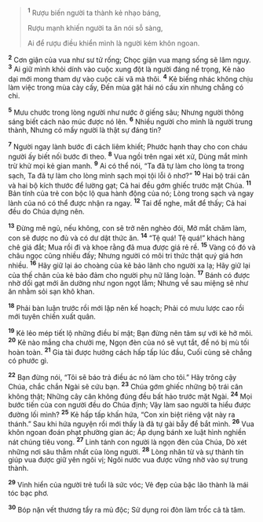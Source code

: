 
> <sup><b>1</b></sup> Rượu biến người ta thành kẻ nhạo báng,
> 
> Rượu mạnh khiến người ta ăn nói sỗ sàng,
> 
> Ai để rượu điều khiển mình là người kém khôn ngoan.
>

<sup><b>2</b></sup> Cơn giận của vua như sư tử rống; Chọc giận vua mạng sống sẽ lâm nguy. <sup><b>3</b></sup> Ai giữ mình khỏi dính vào cuộc xung đột là người đáng nể trọng, Kẻ nào dại mới mong tham dự vào cuộc cãi vã mà thôi. <sup><b>4</b></sup> Kẻ biếng nhác không chịu làm việc trong mùa cày cấy, Đến mùa gặt hái nó cầu xin nhưng chẳng có chi.

<sup><b>5</b></sup> Mưu chước trong lòng người như nước ở giếng sâu; Nhưng người thông sáng biết cách nào múc được nó lên. <sup><b>6</b></sup> Nhiều người cho mình là người trung thành, Nhưng có mấy người là thật sự đáng tin?

<sup><b>7</b></sup> Người ngay lành bước đi cách liêm khiết; Phước hạnh thay cho con cháu người ấy biết nối bước đi theo. <sup><b>8</b></sup> Vua ngồi trên ngai xét xử, Dùng mắt mình trừ khử mọi kẻ gian manh. <sup><b>9</b></sup> Ai có thể nói, “Ta đã tự làm cho lòng ta trong sạch, Ta đã tự làm cho lòng mình sạch mọi tội lỗi ô nhơ?” <sup><b>10</b></sup> Hai bộ trái cân và hai bộ kích thước để lường gạt; Cả hai đều gớm ghiếc trước mặt Chúa. <sup><b>11</b></sup> Bản tính của trẻ con bộc lộ qua hành động của nó; Lòng trong sạch và ngay lành của nó có thể được nhận ra ngay. <sup><b>12</b></sup> Tai để nghe, mắt để thấy; Cả hai đều do Chúa dựng nên.

<sup><b>13</b></sup> Ðừng mê ngủ, nếu không, con sẽ trở nên nghèo đói, Mở mắt chăm làm, con sẽ được no đủ và có dư dật thức ăn. <sup><b>14</b></sup> “Tệ quá! Tệ quá!” khách hàng chê giá đắt; Mua rồi đi và khoe rằng đã mua được giá rẻ rề. <sup><b>15</b></sup> Vàng có đó và châu ngọc cũng nhiều đấy; Nhưng người có môi tri thức thật quý giá hơn nhiều. <sup><b>16</b></sup> Hãy giữ lại áo choàng của kẻ bảo lãnh cho người xa lạ; Hãy giữ lại của thế chân của kẻ bảo đảm cho người phụ nữ lăng loàn. <sup><b>17</b></sup> Bánh có được nhờ dối gạt mới ăn dường như ngon ngọt lắm; Nhưng về sau miệng sẽ như ăn nhằm sỏi sạn khô khan.

<sup><b>18</b></sup> Phải bàn luận trước rồi mới lập nên kế hoạch; Phải có mưu lược cao rồi mới tuyên chiến xuất quân.

<sup><b>19</b></sup> Kẻ lẻo mép tiết lộ những điều bí mật; Bạn đừng nên tâm sự với kẻ hở môi. <sup><b>20</b></sup> Kẻ nào mắng cha chưởi mẹ, Ngọn đèn của nó sẽ vụt tắt, để nó bị mù tối hoàn toàn. <sup><b>21</b></sup> Gia tài được hưởng cách hấp tấp lúc đầu, Cuối cùng sẽ chẳng có phước gì.

<sup><b>22</b></sup> Bạn đừng nói, “Tôi sẽ báo trả điều ác nó làm cho tôi.” Hãy trông cậy Chúa, chắc chắn Ngài sẽ cứu bạn. <sup><b>23</b></sup> Chúa gớm ghiếc những bộ trái cân không thật; Những cây cân không đúng đều bất hảo trước mặt Ngài. <sup><b>24</b></sup> Mọi bước tiến của con người đều do Chúa định; Vậy làm sao người ta hiểu được đường lối mình? <sup><b>25</b></sup> Kẻ hấp tấp khấn hứa, “Con xin biệt riêng vật này ra thánh.” Sau khi hứa nguyện rồi mới thấy là đã tự gài bẫy để bắt mình. <sup><b>26</b></sup> Vua khôn ngoan đoán phạt phường gian ác; Áp dụng bánh xe luật hình nghiền nát chúng tiêu vong. <sup><b>27</b></sup> Linh tánh con người là ngọn đèn của Chúa, Dò xét những nơi sâu thẳm nhất của lòng người. <sup><b>28</b></sup> Lòng nhân từ và sự thành tín giúp vua được giữ yên ngôi vị; Ngôi nước vua được vững nhờ vào sự trung thành.

<sup><b>29</b></sup> Vinh hiển của người trẻ tuổi là sức vóc; Vẻ đẹp của bậc lão thành là mái tóc bạc phơ.

<sup><b>30</b></sup> Bóp nặn vết thương tẩy ra mủ độc; Sử dụng roi đòn làm trốc cả tà tâm.


